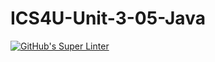 # ICS4U-Unit-3-05-Java
[![GitHub's Super Linter](https://github.com/Myles-Trump/ICS4U-Unit-3-05-Java/workflows/GitHub's%20Super%20Linter/badge.svg)](https://github.com/Myles-Trump/ICS4U-Unit-3-05-Java/actions)
